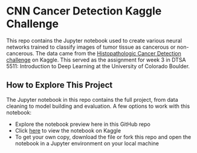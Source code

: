 # CNN Cancer Detection Kaggle Challenge
This repo contains the Jupyter notebook used to create various neural networks trained to classify images of tumor tissue as cancerous or non-cancerous. The data came from the [Histopathologic Cancer Detection challenge](https://www.kaggle.com/c/histopathologic-cancer-detection) on Kaggle. This served as the assignment for week 3 in DTSA 5511: Introduction to Deep Learning at the University of Colorado Boulder.

## How to Explore This Project
The Jupyter notebook in this repo contains the full project, from data cleaning to model building and evaluation. A few options to work with this notebook:
 * Explore the notebook preview here in this GitHub repo
 * Click [here](https://www.kaggle.com/code/ccozad/week-3-cnn-cancer-detection-mini-project) to view the notebook on Kaggle
 * To get your own copy, download the file or fork this repo and open the notebook in a Jupyter environment on your local machine
